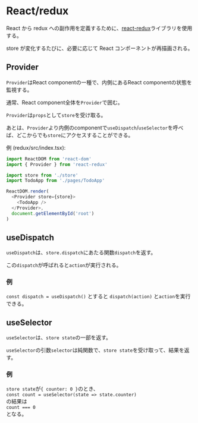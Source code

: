 # React/redux

React から redux への副作用を定義するために、[react-redux](https://react-redux.js.org/tutorials/connect)ライブラリを使用する。

store が変化するたびに、必要に応じて React コンポーネントが再描画される。

## Provider

`Provider`はReact componentの一種で、内側にあるReact componentの状態を監視する。

通常、React component全体を`Provider`で囲む。

`Provider`は`props`として`store`を受け取る。

あとは、`Provider`より内側のcomponentで`useDispatch`/`useSelector`を呼べば、どこからでも`store`にアクセスすることができる。

例 (redux/src/index.tsx):

```ts
import ReactDOM from 'react-dom'
import { Provider } from 'react-redux'

import store from './store'
import TodoApp from './pages/TodoApp'

ReactDOM.render(
  <Provider store={store}>
    <TodoApp />
  </Provider>,
  document.getElementById('root')
)
```

## useDispatch

`useDispatch`は、`store.dispatch`にあたる関数`dispatch`を返す。

この`dispatch`が呼ばれると`action`が実行される。

### 例

`const dispatch = useDispatch()`
とすると
`dispatch(action)`
と`action`を実行できる。

## useSelector

`useSelector`は、`store state`の一部を返す。

`useSelector`の引数`selector`は純関数で、`store state`を受け取って、結果を返す。

### 例

`store state`が`{ counter: 0 }`のとき、<br/>
`const count = useSelector(state => state.counter)`<br/>
の結果は<br/>
`count === 0`<br/>
となる。

